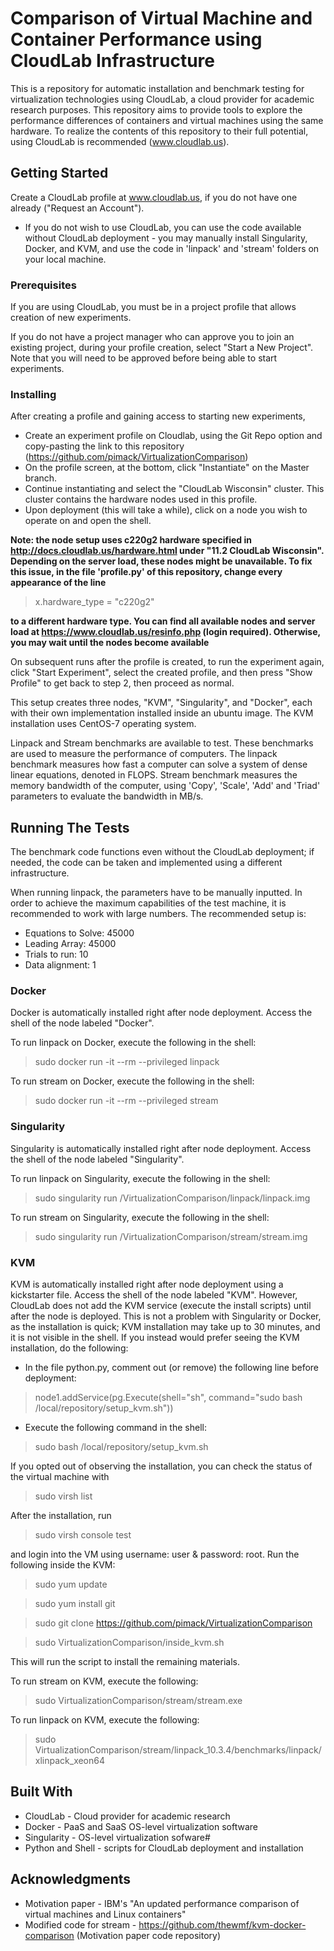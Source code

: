 # Comparison of Virtual Machine and Container Performance using CloudLab Infrastructure

This is a repository for automatic installation and benchmark testing for virtualization technologies using CloudLab, a cloud provider for academic research purposes.
This repository aims to provide tools to explore the performance differences of containers and virtual machines using the same hardware.
To realize the contents of this repository to their full potential, using CloudLab is recommended (www.cloudlab.us).

## Getting Started

Create a CloudLab profile at www.cloudlab.us, if you do not have one already ("Request an Account").

- If you do not wish to use CloudLab, you can use the code available without CloudLab deployment - you may manually install Singularity, Docker, and KVM, and use the code in 'linpack' and 'stream' folders on your local machine.

### Prerequisites

If you are using CloudLab, you must be in a project profile that allows creation of new experiments.

If you do not have a project manager who can approve you to join an existing project, during your profile creation, select "Start a New Project". Note that you will need to be approved before being able to start experiments.

### Installing

After creating a profile and gaining access to starting new experiments,

- Create an experiment profile on Cloudlab, using the Git Repo option and copy-pasting the link to this repository (https://github.com/pimack/VirtualizationComparison)
- On the profile screen, at the bottom, click "Instantiate" on the Master branch.
- Continue instantiating and select the "CloudLab Wisconsin" cluster. This cluster contains the hardware nodes used in this profile.
- Upon deployment (this will take a while), click on a node you wish to operate on and open the shell.

**Note: the node setup uses c220g2 hardware specified in http://docs.cloudlab.us/hardware.html under "11.2 CloudLab Wisconsin". Depending on the server load, these nodes might be unavailable.
To fix this issue, in the file 'profile.py' of this repository, change every appearance of the line**

> x.hardware_type = "c220g2"
 
**to a different hardware type. You can find all available nodes and server load at https://www.cloudlab.us/resinfo.php (login required). Otherwise, you may wait until the nodes become available**

On subsequent runs after the profile is created, to run the experiment again, click "Start Experiment", select the created profile, and then press "Show Profile" to get back to step 2, then proceed as normal.

This setup creates three nodes, "KVM", "Singularity", and "Docker", each with their own implementation installed inside an ubuntu image. The KVM installation uses CentOS-7 operating system.

Linpack and Stream benchmarks are available to test. These benchmarks are used to measure the performance of computers. The linpack benchmark measures how fast a computer can solve a system of dense linear equations, denoted in FLOPS.
Stream benchmark measures the memory bandwidth of the computer, using 'Copy', 'Scale', 'Add' and 'Triad' parameters to evaluate the bandwidth in MB/s.

## Running The Tests

The benchmark code functions even without the CloudLab deployment; if needed, the code can be taken and implemented using a different infrastructure.

When running linpack, the parameters have to be manually inputted. 
In order to achieve the maximum capabilities of the test machine, it is recommended to work with large numbers. The recommended setup is:

* Equations to Solve: 45000
* Leading Array: 45000
* Trials to run: 10
* Data alignment: 1

### Docker 

Docker is automatically installed right after node deployment. Access the shell of the node labeled "Docker".

To run linpack on Docker, execute the following in the shell:

> sudo docker run -it --rm --privileged linpack
 
To run stream on Docker, execute the following in the shell:

> sudo docker run -it --rm --privileged stream
 
### Singularity

Singularity is automatically installed right after node deployment. Access the shell of the node labeled "Singularity".

To run linpack on Singularity, execute the following in the shell:

> sudo singularity run /VirtualizationComparison/linpack/linpack.img
 
To run stream on Singularity, execute the following in the shell:

> sudo singularity run /VirtualizationComparison/stream/stream.img
 
### KVM

KVM is automatically installed right after node deployment using a kickstarter file. Access the shell of the node labeled "KVM". However, CloudLab does not add the KVM service (execute the install scripts) until after the node is deployed.
This is not a problem with Singularity or Docker, as the installation is quick; KVM installation may take up to 30 minutes, and it is not visible in the shell. If you instead would prefer seeing the KVM installation, do the following:

 * In the file python.py, comment out (or remove) the following line before deployment: 
  
> node1.addService(pg.Execute(shell="sh", command="sudo bash /local/repository/setup_kvm.sh"))

 * Execute the following command in the shell:
 
> sudo bash /local/repository/setup_kvm.sh

If you opted out of observing the installation, you can check the status of the virtual machine with 

> sudo virsh list
 
After the installation, run

> sudo virsh console test
 
and login into the VM using username: user & password: root. Run the following inside the KVM:
    
> sudo yum update
 
> sudo yum install git
 
> sudo git clone https://github.com/pimack/VirtualizationComparison
 
> sudo VirtualizationComparison/inside_kvm.sh
 
This will run the script to install the remaining materials.

To run stream on KVM, execute the following:

> sudo VirtualizationComparison/stream/stream.exe
 
To run linpack on KVM, execute the following:

> sudo VirtualizationComparison/stream/linpack_10.3.4/benchmarks/linpack/xlinpack_xeon64
 
## Built With

* CloudLab - Cloud provider for academic research
* Docker - PaaS and SaaS OS-level virtualization software
* Singularity - OS-level virtualization sofware#
* Python and Shell - scripts for CloudLab deployment and installation


## Acknowledgments

 * Motivation paper - IBM's "An updated performance comparison of virtual machines and Linux containers"
 * Modified code for stream - https://github.com/thewmf/kvm-docker-comparison (Motivation paper code repository)
